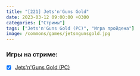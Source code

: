 ```yaml
---
title: "[221] Jets'n'Guns Gold"
date: 2023-03-12 09:00:00 +0300
categories: ["Стримы"]
tags: ["Jets'n'Guns Gold (PC)", "Игра пройдена"]
image: /commons/games/jetsngunsgold.jpg
---
```


### Игры на стриме:
+ [x] [Jets'n'Guns Gold (PC)](/tags/jets-n-guns-gold-pc)

